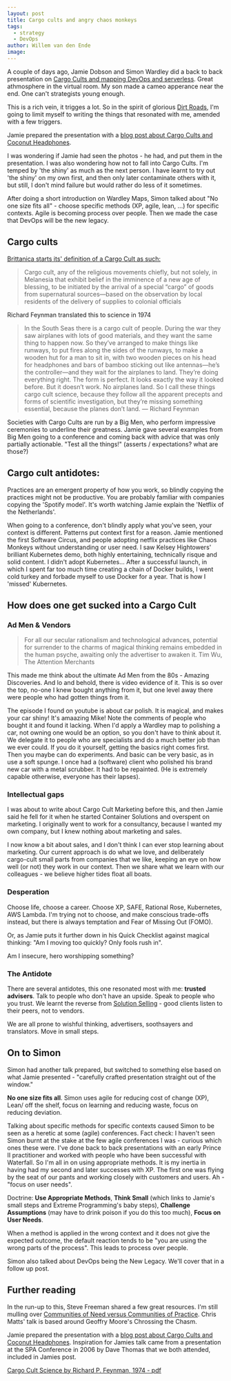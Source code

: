 ```yaml
---
layout: post
title: Cargo cults and angry chaos monkeys
tags:
  - strategy
  - DevOps
author: Willem van den Ende
image:
---
```


A couple of days ago, Jamie Dobson and Simon Wardley did a back to back presentation on [Cargo Cults and mapping DevOps and serverless](https://www.youtube.com/watch?v=hlPEeDWHy34&feature=youtu.be). Great athmosphere in the virtual room. My son made a cameo apperance near the end. One can't strategists young enough.

This is a rich vein, it trigges a lot. So in the spirit of glorious [Dirt Roads](http://localhost:8082/2020/09/02/dimensional-planning.html), I'm going to limit myself to writing the things that resonated with me, amended with a few triggers.

Jamie prepared the presentation with a [blog post about Cargo Cults and Coconut Headphones](https://blog.container-solutions.com/cloud-native-transformation-and-wishful-thinking).

I was wondering if Jamie had seen the photos - he had, and put them in the presentation. I was also wondering how not to fall into Cargo Cults. I'm temped by 'the shiny' as much as the next person. I have learnt to try out 'the shiny' on my own first, and then only later contaminate others with it, but still, I don't mind failure but would rather do less of it sometimes.

After doing a short introduction on Wardley Maps, Simon talked about "No one size fits all" - choose specific methods (XP, agile, lean, ...) for specific contexts. Agile is becoming process over people. Then we made the case that DevOps will be the new legacy.

## Cargo cults

[Brittanica starts its' definition of a Cargo Cult as such:](https://www.britannica.com/topic/cargo-cult)
> Cargo cult, any of the religious movements chiefly, but not solely, in Melanesia that exhibit belief in the imminence of a new age of blessing, to be initiated by the arrival of a special “cargo” of goods from supernatural sources—based on the observation by local residents of the delivery of supplies to colonial officials

Richard Feynman translated this to science in 1974
>In the South Seas there is a cargo cult of people. During the war they saw airplanes with lots of good materials, and they want the same thing to happen now. So they’ve arranged to make things like runways, to put fires along the sides of the runways, to make a wooden hut for a man to sit in, with two wooden pieces on his head for headphones and bars of bamboo sticking out like antennas—he’s the controller—and they wait for the airplanes to land. They’re doing everything right. The form is perfect. It looks exactly the way it looked before. But it doesn’t work. No airplanes land. So I call these things cargo cult science, because they follow all the apparent precepts and forms of scientific investigation, but they’re missing something essential, because the planes don’t land.
— Richard Feynman

Societies with Cargo Cults are run by a Big Men, who perform impressive ceremonies to underline their greatness. Jamie gave several examples from Big Men going to a conference and coming back with advice that was only partially actionable. "Test all the things!" (asserts / expectations? what are those?)

## Cargo cult antidotes:

Practices are an emergent property of how you work, so blindly copying the practices might not be productive. You are probably familiar with companies copying the 'Spotify model'. It's worth watching Jamie explain the 'Netflix of the Netherlands'.

When going to a conference, don't blindly apply what you've seen, your context is different. Patterns put context first for a reason. Jamie mentioned the first Software Circus, and people adopting netflix practices like Chaos Monkeys without understanding or user need. I saw Kelsey Hightowers' brilliant Kubernetes demo, both highly entertaining, technically risque and solid content. I didn't adopt Kubernetes... After a successful launch, in which I spent far too much time creating a chain of Docker builds, I went cold turkey and forbade myself to use Docker for a year. That is how I 'missed' Kubernetes.

## How does one get sucked into a Cargo Cult

### Ad Men & Vendors

> For all our secular rationalism and technological advances, potential for surrender to the charms of magical thinking remains embedded in the human psyche, awaiting only the advertiser to awaken it.
Tim Wu, The Attention Merchants

This made me think about the ultimate Ad Men from the 80s - Amazing Discoveries. And lo and behold, there is video evidence of it. This is so over the top, no-one I knew bought anything from it, but one level away there were people who had gotten things from it.

The episode I found on youtube is about car polish. It is magical, and makes your car shiny! It's amaazing Mike! Note the comments of people who bought it and found it lacking. When I'd apply a Wardley map to polishing a car, not owning one would be an option, so you don't have to think about it. We delegate it to people who are specialists and do a much better job than we ever could. If you do it yourself, getting the basics right comes first. Then you maybe can do experiments. And basic can be very basic, as in use a soft spunge. I once had a (software) client who polished his brand new car with a metal scrubber. It had to be repainted. (He is extremely capable otherwise, everyone has their lapses).

### Intellectual gaps

I was about to write about Cargo Cult Marketing before this, and then Jamie said he fell for it when he started Container Solutions and overspent on marketing. I originally went to work for a consultancy, because I wanted my own company, but I knew nothing about marketing and sales.

I now know a bit about sales, and I don't think I can ever stop learning about marketing. Our current approach is do what we love, and deliberately cargo-cult small parts from companies that we like, keeping an eye on how well (or not) they work in our context. Then we share what we learn with our colleagues - we believe higher tides float all boats.

### Desperation

Choose life, choose a career. Choose XP, SAFE, Rational Rose, Kubernetes, AWS Lambda. I'm trying not to choose, and make conscious trade-offs instead, but there is always temptation and Fear of Missing Out (FOMO).

Or, as Jamie puts it further down in his Quick Checklist against magical thinking: "Am I moving too quickly? Only fools rush in".

Am I insecure, hero worshipping something?

### The Antidote

There are several antidotes, this one resonated most with me: **trusted advisers**. Talk to people who don't have an upside. Speak to people who you trust. We learnt the reverse from [Solution Selling](https://www.amazon.com/Solution-Selling-Creating-Difficult-Markets/dp/0786303158) - good clients listen to their peers, not to vendors.

We are all prone to wishful thinking, advertisers, soothsayers and translators. Move in small steps.

## On to Simon

Simon had another talk prepared, but switched to something else based on what Jamie presented - "carefully crafted presentation straight out of the window."

**No one size fits all**. Simon uses agile for reducing cost of change (XP), Lean/
off the shelf, focus on learning and reducing waste, focus on reducing
deviation.

Talking about specific methods for specific contexts caused Simon to be seen as a heretic at some (agile) conferences. Fact check: I haven't seen Simon burnt at the stake at the few agile
conferences I was - curious which ones these were. I've done back to back presentations with an early Prince II practitioner and worked with people who have been successful with Waterfall. So I'm all in on using appropriate methods. It is my inertia in having had my second and later successes with XP. The first one was flying by the seat of our pants and working closely with customers and users. Ah - "focus on user needs".

Doctrine: **Use Appropriate Methods**, **Think Small** (which links to Jamie's small steps and
Extreme Programming's baby steps), **Challenge Assumptions** (may have to drink poison if you do this too much), **Focus on User Needs**.

When a method is applied in the wrong context and it does not give the expected outcome, the default reaction tends to be "you are using the wrong parts of the process". This leads to process over people.

Simon also talked about DevOps being the New Legacy. We'll cover that in a follow up post.

## Further reading

In the run-up to this, Steve Freeman shared a few great resources. I'm still mulling over [Communities of Need versus Communities of Practice](https://theitriskmanager.com/2015/04/19/communities-of-need-community-of-solutions/). Chris Matts' talk is based around Geoffry Moore's Chrossing the Chasm.

Jamie prepared the presentation with a [blog post about Cargo Cults and Coconut Headphones](https://blog.container-solutions.com/cloud-native-transformation-and-wishful-thinking). Inspiration for Jamies talk came from a presentation at the SPA Conference in 2006 by Dave Thomas that we both attended, included in Jamies post.

[Cargo Cult Science by Richard P. Feynman, 1974 - pdf](http://calteches.library.caltech.edu/51/02/CargoCult.pdf)
